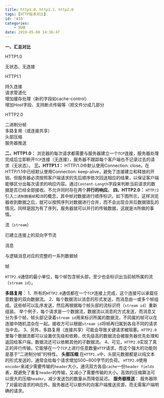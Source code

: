 ```yaml
---
title: http1.0、http1.1、http2.0
tags: [HTTP版本对比]
id: '433'
categories:
    - 网络
date: 2019-05-08 14:36:47
---
```


**一、汇总对比**

HTTP1.0

无状态、无连接

HTTP1.1

持久连接  
请求管道化  
增加缓存处理（新的字段如cache-control）  
增加Host字段、支持断点传输等（把文件分成几部分

HTTP2.0

二进制分帧  
多路复用（或连接共享）  
头部压缩  
服务器推送

**二、HTTP1.0：** 浏览器的每次请求都需要与服务器建立一个`TCP`连接，服务器处理完成后立即断开`TCP`连接（无连接），服务器不跟踪每个客户端也不记录过去的请求（无状态）。 **三、HTTP1.1：** HTTP/1.0中默认使用Connection: close。在HTTP/1.1中已经默认使用Connection: keep-alive，避免了连接建立和释放的开销，但服务器必须按照客户端请求的先后顺序依次回送相应的结果，以保证客户端能够区分出每次请求的响应内容。通过`Content-Length`字段来判断当前请求的数据是否已经全部接收。不允许同时存在两个**并行的响应**。 **四、HTTP2.0：** `HTTP/2`引入`二进制数据帧`和`流`的概念，其中帧对数据进行顺序标识，如下图所示，这样浏览器收到数据之后，就可以按照序列对数据进行合并，而不会出现合并后数据错乱的情况。同样是因为有了序列，服务器就可以并行的传输数据，这就是`流`所做的事情。

流（`stream`）

已建立连接上的双向字节流

消息

与逻辑消息对应的完整的一系列数据帧

帧

`HTTP2.0`通信的最小单位，每个帧包含帧头部，至少也会标识出当前帧所属的流（`stream id`）。

**多路复用**： 1、所有的`HTTP2.0`通信都在一个`TCP`连接上完成，这个连接可以承载任意数量的双向数据流。 2、每个数据流以消息的形式发送，而消息由一或多个帧组成。这些帧可以乱序发送，然后再根据每个帧头部的流标识符（`stream id`）重新组装。 举个例子，每个请求是一个数据流，数据流以消息的方式发送，而消息又分为多个帧，帧头部记录着`stream id`用来标识所属的数据流，不同属的帧可以在连接中随机混杂在一起。接收方可以根据`stream id`将帧再归属到各自不同的请求当中去。 3、另外，多路复用（连接共享）可能会导致关键请求被阻塞。`HTTP2.0`里每个数据流都可以设置优先级和依赖，优先级高的数据流会被服务器优先处理和返回给客户端，数据流还可以依赖其他的子数据流。 4、可见，`HTTP2.0`实现了真正的并行传输，它能够在一个`TCP`上进行任意数量`HTTP`请求。而这个强大的功能则是基于“二进制分帧”的特性。 **头部压缩** 在`HTTP1.x`中，头部元数据都是以纯文本的形式发送的，通常会给每个请求增加500~800字节的负荷。 `HTTP2.0`使用`encoder`来减少需要传输的`header`大小，通讯双方各自`cache`一份`header fields`表，既避免了重复`header`的传输，又减小了需要传输的大小。高效的压缩算法可以很大的压缩`header`，减少发送包的数量从而降低延迟。 **服务器推送**： 服务器除了对最初请求的响应外，服务器还可以额外的向客户端推送资源，而无需客户端明确的请求。